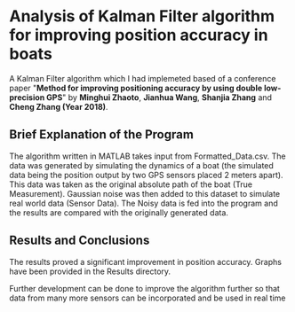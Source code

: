 # Analysis of Kalman Filter algorithm for improving position accuracy in boats

A Kalman Filter algorithm which I had implemeted based of a conference paper "**Method for improving positioning accuracy by
using double low-precision GPS**" by **Minghui Zhaoto**, **Jianhua Wang**, **Shanjia Zhang** and **Cheng Zhang (Year 2018)**.


## Brief Explanation of the Program 
The algorithm written in MATLAB takes input from Formatted_Data.csv. The data was generated by simulating the dynamics of a boat (the simulated data being the position output by two GPS sensors placed 2 meters apart). This data was taken as the original absolute path of the boat (True Measurement). Gaussian noise was then added to this dataset to simulate real world data (Sensor Data). The Noisy data is fed into the program and the results are compared with the originally generated data. 

## Results and Conclusions
The results proved a significant improvement in position accuracy. Graphs have been provided in the Results directory.

Further development can be done to improve the algorithm further so that data from many more sensors can be incorporated and be used in real time
